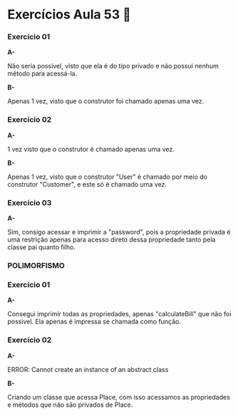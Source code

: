 # Exercícios Aula 53  :memo:  

### Exercício 01

**A-** 

Não seria possível, visto que ela é do tipo privado e não possui nenhum método para acessá-la.

**B-**

Apenas 1 vez, visto que o construtor foi chamado apenas uma vez.

### Exercício 02

**A-** 

1 vez visto que o construtor é chamado apenas uma vez.

**B-**

Apenas 1 vez, visto que o construtor "User" é chamado por meio do construtor "Customer", e este só é chamado uma vez.

### Exercício 03

**A-** 

Sim, consigo acessar e imprimir a "password", pois a propriedade privada é uma restrição  apenas para acesso direto dessa propriedade tanto pela classe pai quanto filho.


### POLIMORFISMO

### Exercício 01

**A-** 

Consegui imprimir todas as propriedades, apenas "calculateBill" que não foi possivel.
Ela apenas é impressa se chamada como função.


### Exercício 02

**A-**

ERROR: Cannot create an instance of an abstract class

**B-**

Criando um classe que acessa Place, com isso acessamos as propriedades e métodos que não são privados de Place.
